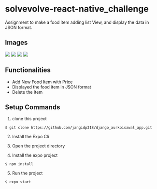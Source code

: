 # solvevolve-react-native_challenge

Assignment to make a food item adding list View, and display the data in JSON format.

## Images

<img src="/images/img1.jpeg" style="width:flex; height:flex">
<img src="/images/img2.jpeg" style="width:flex; height:flex">
<img src="/images/img3.jpeg" style="width:flex; height:flex">
<img src="/images/img4.jpeg" style="width:flex; height:flex">


## Functionalities

* Add New Food Item with Price
* Displayed the food item in JSON format
* Delete the Item

## Setup Commands

1. clone this project
````
$ git clone https://github.com/jangidp318/django_aurkoisawal_app.git
````
2. Install the Expo Cli

3. Open the project directory 

4. Install the expo project
````
$ npm install
````
5. Run the project
````
$ expo start
````
